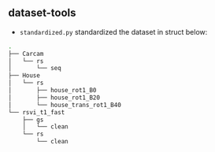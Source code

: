 ## dataset-tools
- `standardized.py` standardized the dataset in struct below:
```bash
.
├── Carcam
│   └── rs
│       └── seq
├── House
│   └── rs
│       ├── house_rot1_B0
│       ├── house_rot1_B20
│       └── house_trans_rot1_B40
└── rsvi_t1_fast
    ├── gs
    │   └── clean
    └── rs
        └── clean
```